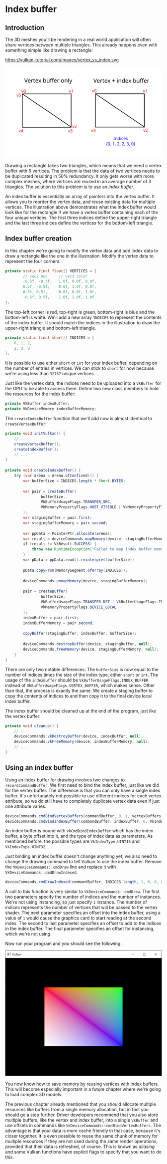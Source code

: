 # Index buffer

## Introduction

The 3D meshes you'll be rendering in a real world application will often share vertices between multiple triangles. This already happens even with something simple like drawing a rectangle:

https://vulkan-tutorial.com/images/vertex_vs_index.svg

![Rectangle](../../../images/vertex_vs_index_en.svg)

Drawing a rectangle takes two triangles, which means that we need a vertex buffer with 6 vertices. The problem is that the data of two vertices needs to be duplicated resulting in 50% redundancy. It only gets worse with more complex meshes, where vertices are reused in an average number of 3 triangles. The solution to this problem is to use an *index buffer*.

An index buffer is essentially an array of pointers into the vertex buffer. It allows you to reorder the vertex data, and reuse existing data for multiple vertices. The illustration above demonstrates what the index buffer would look like for the rectangle if we have a vertex buffer containing each of the four unique vertices. The first three indices define the upper-right triangle and the last three indices define the vertices for the bottom-left triangle.

## Index buffer creation

In this chapter we're going to modify the vertex data and add index data to draw a rectangle like the one in the illustration. Modify the vertex data to represent the four corners:

```java
private static final float[] VERTICES = {
        // vec2 pos     // vec3 color
        -0.5f, -0.5f,   1.0f, 0.0f, 0.0f,
        0.5f, -0.5f,    0.0f, 1.0f, 0.0f,
        0.5f, 0.5f,     0.0f, 0.0f, 1.0f,
        -0.5f, 0.5f,    1.0f, 1.0f, 1.0f
};
```

The top-left corner is red, top-right is green, bottom-right is blue and the bottom-left is white. We'll add a new array `INDICES` to represent the contents of the index buffer. It should match the indices in the illustration to draw the upper-right triangle and bottom-left triangle.

```java
private static final short[] INDICES = {
    0, 1, 2,
    2, 3, 0
};
```

It is possible to use either `short` or `int` for your index buffer, depending on the number of entries in vertices. We can stick to `short` for now because we're using less than `32767` unique vertices.

Just like the vertex data, the indices need to be uploaded into a `VkBuffer` for the GPU to be able to access them. Define two new class members to hold the resources for the index buffer:

```java
private VkBuffer indexBuffer;
private VkDeviceMemory indexBufferMemory;
```

The `createIndexBuffer` function that we'll add now is almost identical to `createVertexBuffer`:

```java
private void initVulkan() {
    // ...
    createVertexBuffer();
    createIndexBuffer();
    // ...
}

private void createIndexBuffer() {
    try (var arena = Arena.ofConfined()) {
        var bufferSize = INDICES.length * Short.BYTES;

        var pair = createBuffer(
                bufferSize,
                VkBufferUsageFlags.TRANSFER_SRC,
                VkMemoryPropertyFlags.HOST_VISIBLE | VkMemoryPropertyFlags.HOST_COHERENT
        );
        var stagingBuffer = pair.first;
        var stagingBufferMemory = pair.second;

        var ppData = PointerPtr.allocate(arena);
        var result = deviceCommands.mapMemory(device, stagingBufferMemory, 0, bufferSize, 0, ppData);
        if (result != VkResult.SUCCESS) {
            throw new RuntimeException("Failed to map index buffer memory, vulkan error code: " + VkResult.explain(result));
        }
        var pData = ppData.read().reinterpret(bufferSize);

        pData.copyFrom(MemorySegment.ofArray(INDICES));

        deviceCommands.unmapMemory(device, stagingBufferMemory);

        pair = createBuffer(
                bufferSize,
                VkBufferUsageFlags.TRANSFER_DST | VkBufferUsageFlags.INDEX_BUFFER,
                VkMemoryPropertyFlags.DEVICE_LOCAL
        );
        indexBuffer = pair.first;
        indexBufferMemory = pair.second;

        copyBuffer(stagingBuffer, indexBuffer, bufferSize);

        deviceCommands.destroyBuffer(device, stagingBuffer, null);
        deviceCommands.freeMemory(device, stagingBufferMemory, null);
    }
}
```

There are only two notable differences. The `bufferSize` is now equal to the number of indices times the size of the index type, either `short` or `int`. The usage of the `indexBuffer` should be `VkBufferUsageFlags.INDEX_BUFFER` instead of `VkBufferUsageFlags.VERTEX_BUFFER`, which makes sense. Other than that, the process is exactly the same. We create a staging buffer to copy the contents of indices to and then copy it to the final device local index buffer.

The index buffer should be cleaned up at the end of the program, just like the vertex buffer:

```java
private void cleanup() {
    // ...
    deviceCommands.vkDestroyBuffer(device, indexBuffer, null);
    deviceCommands.vkFreeMemory(device, indexBufferMemory, null);
    // ...
}
```

## Using an index buffer

Using an index buffer for drawing involves two changes to `recordCommandBuffer`. We first need to bind the index buffer, just like we did for the vertex buffer. The difference is that you can only have a single index buffer. It's unfortunately not possible to use different indices for each vertex attribute, so we do still have to completely duplicate vertex data even if just one attribute varies.

```java
deviceCommands.cmdBindVertexBuffers(commandBuffer, 0, 1, vertexBuffers, offsets);
deviceCommands.cmdBindIndexBuffer(commandBuffer, indexBuffer, 0, VkIndexType.UINT16);
```

An index buffer is bound with `vkCmdBindIndexBuffer` which has the index buffer, a byte offset into it, and the type of index data as parameters. As mentioned before, the possible types are `VkIndexType.UINT16` and `VkIndexType.UINT32`.

Just binding an index buffer doesn't change anything yet, we also need to change the drawing command to tell Vulkan to use the index buffer. Remove the `VkDeviceCommands::cmdDraw` line and replace it with `VkDeviceCommands::cmdDrawIndexed`:

```java
deviceCommands.cmdDrawIndexed(commandBuffer, INDICES.length, 1, 0, 0, 0);
```

A call to this function is very similar to `VkDeviceCommands::cmdDraw`. The first two parameters specify the number of indices and the number of instances. We're not using instancing, so just specify `1` instance. The number of indices represents the number of vertices that will be passed to the vertex shader. The next parameter specifies an offset into the index buffer, using a value of `1` would cause the graphics card to start reading at the second index. The second to last parameter specifies an offset to add to the indices in the index buffer. The final parameter specifies an offset for instancing, which we're not using.

Now run your program and you should see the following:

![Indexed rectangle](../../../images/indexed_rectangle.png)

You now know how to save memory by reusing vertices with index buffers. This will become especially important in a future chapter where we're going to load complex 3D models.

The previous chapter already mentioned that you should allocate multiple resources like buffers from a single memory allocation, but in fact you should go a step further. Driver developers recommend that you also store multiple buffers, like the vertex and index buffer, into a single `VkBuffer` and use offsets in commands like `VkDeviceCommands::cmdBindVertexBuffers`. The advantage is that your data is more cache friendly in that case, because it's closer together. It is even possible to reuse the same chunk of memory for multiple resources if they are not used during the same render operations, provided that their data is refreshed, of course. This is known as *aliasing* and some Vulkan functions have explicit flags to specify that you want to do this.

